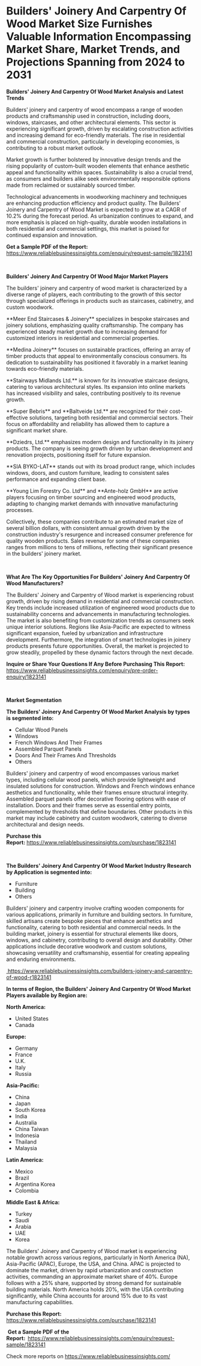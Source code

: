 <p><h1>Builders' Joinery And Carpentry Of Wood Market Size Furnishes Valuable Information Encompassing Market Share, Market Trends, and Projections Spanning from 2024 to 2031</h1></p><p><strong>Builders' Joinery And Carpentry Of Wood Market Analysis and Latest Trends</strong></p>
<p><p>Builders' joinery and carpentry of wood encompass a range of wooden products and craftsmanship used in construction, including doors, windows, staircases, and other architectural elements. This sector is experiencing significant growth, driven by escalating construction activities and increasing demand for eco-friendly materials. The rise in residential and commercial construction, particularly in developing economies, is contributing to a robust market outlook.</p><p>Market growth is further bolstered by innovative design trends and the rising popularity of custom-built wooden elements that enhance aesthetic appeal and functionality within spaces. Sustainability is also a crucial trend, as consumers and builders alike seek environmentally responsible options made from reclaimed or sustainably sourced timber.</p><p>Technological advancements in woodworking machinery and techniques are enhancing production efficiency and product quality. The Builders' Joinery and Carpentry of Wood Market is expected to grow at a CAGR of 10.2% during the forecast period. As urbanization continues to expand, and more emphasis is placed on high-quality, durable wooden installations in both residential and commercial settings, this market is poised for continued expansion and innovation.</p></p>
<p><strong>Get a Sample PDF of the Report:&nbsp;</strong> <a href="https://www.reliablebusinessinsights.com/enquiry/request-sample/1823141?utm_campaign=96&utm_medium=2&utm_source=Github&utm_content=ia&utm_term=29122024&utm_id=builders-joinery-and-carpentry-of-wood">https://www.reliablebusinessinsights.com/enquiry/request-sample/1823141</a></p>
<p>&nbsp;</p>
<p><strong>Builders' Joinery And Carpentry Of Wood Major Market Players</strong></p>
<p><p>The builders' joinery and carpentry of wood market is characterized by a diverse range of players, each contributing to the growth of this sector through specialized offerings in products such as staircases, cabinetry, and custom woodwork.</p><p>**Meer End Staircases & Joinery** specializes in bespoke staircases and joinery solutions, emphasizing quality craftsmanship. The company has experienced steady market growth due to increasing demand for customized interiors in residential and commercial properties.</p><p>**Medina Joinery** focuses on sustainable practices, offering an array of timber products that appeal to environmentally conscious consumers. Its dedication to sustainability has positioned it favorably in a market leaning towards eco-friendly materials.</p><p>**Stairways Midlands Ltd.** is known for its innovative staircase designs, catering to various architectural styles. Its expansion into online markets has increased visibility and sales, contributing positively to its revenue growth.</p><p>**Super Bebris** and **Baltveide Ltd.** are recognized for their cost-effective solutions, targeting both residential and commercial sectors. Their focus on affordability and reliability has allowed them to capture a significant market share.</p><p>**Dziedrs, Ltd.** emphasizes modern design and functionality in its joinery products. The company is seeing growth driven by urban development and renovation projects, positioning itself for future expansion.</p><p>**SIA BYKO-LAT** stands out with its broad product range, which includes windows, doors, and custom furniture, leading to consistent sales performance and expanding client base.</p><p>**Young Lim Forestry Co. Ltd** and **Ante-holz GmbH** are active players focusing on timber sourcing and engineered wood products, adapting to changing market demands with innovative manufacturing processes.</p><p>Collectively, these companies contribute to an estimated market size of several billion dollars, with consistent annual growth driven by the construction industry's resurgence and increased consumer preference for quality wooden products. Sales revenue for some of these companies ranges from millions to tens of millions, reflecting their significant presence in the builders' joinery market.</p></p>
<p>&nbsp;</p>
<p><strong>What Are The Key Opportunities For Builders' Joinery And Carpentry Of Wood Manufacturers?</strong></p>
<p><p>The Builders' Joinery and Carpentry of Wood market is experiencing robust growth, driven by rising demand in residential and commercial construction. Key trends include increased utilization of engineered wood products due to sustainability concerns and advancements in manufacturing technologies. The market is also benefiting from customization trends as consumers seek unique interior solutions. Regions like Asia-Pacific are expected to witness significant expansion, fueled by urbanization and infrastructure development. Furthermore, the integration of smart technologies in joinery products presents future opportunities. Overall, the market is projected to grow steadily, propelled by these dynamic factors through the next decade.</p></p>
<p><strong>Inquire or Share Your Questions If Any Before Purchasing This Report:</strong> <a href="https://www.reliablebusinessinsights.com/enquiry/pre-order-enquiry/1823141?utm_campaign=96&utm_medium=2&utm_source=Github&utm_content=ia&utm_term=29122024&utm_id=builders-joinery-and-carpentry-of-wood">https://www.reliablebusinessinsights.com/enquiry/pre-order-enquiry/1823141</a></p>
<p>&nbsp;</p>
<p><strong>Market Segmentation</strong></p>
<p><strong>The Builders' Joinery And Carpentry Of Wood Market Analysis by types is segmented into:</strong></p>
<p><ul><li>Cellular Wood Panels</li><li>Windows</li><li>French Windows And Their Frames</li><li>Assembled Parquet Panels</li><li>Doors And Their Frames And Thresholds</li><li>Others</li></ul></p>
<p><p>Builders' joinery and carpentry of wood encompasses various market types, including cellular wood panels, which provide lightweight and insulated solutions for construction. Windows and French windows enhance aesthetics and functionality, while their frames ensure structural integrity. Assembled parquet panels offer decorative flooring options with ease of installation. Doors and their frames serve as essential entry points, complemented by thresholds that define boundaries. Other products in this market may include cabinetry and custom woodwork, catering to diverse architectural and design needs.</p></p>
<p><strong>Purchase this Report:&nbsp;</strong><a href="https://www.reliablebusinessinsights.com/purchase/1823141?utm_campaign=96&utm_medium=2&utm_source=Github&utm_content=ia&utm_term=29122024&utm_id=builders-joinery-and-carpentry-of-wood">https://www.reliablebusinessinsights.com/purchase/1823141</a></p>
<p>&nbsp;</p>
<p><strong>The Builders' Joinery And Carpentry Of Wood Market Industry Research by Application is segmented into:</strong></p>
<p><ul><li>Furniture</li><li>Building</li><li>Others</li></ul></p>
<p><p>Builders' joinery and carpentry involve crafting wooden components for various applications, primarily in furniture and building sectors. In furniture, skilled artisans create bespoke pieces that enhance aesthetics and functionality, catering to both residential and commercial needs. In the building market, joinery is essential for structural elements like doors, windows, and cabinetry, contributing to overall design and durability. Other applications include decorative woodwork and custom solutions, showcasing versatility and craftsmanship, essential for creating appealing and enduring environments.</p></p>
<p><a href="https://www.reliablebusinessinsights.com/builders-joinery-and-carpentry-of-wood-r1823141?utm_campaign=96&utm_medium=2&utm_source=Github&utm_content=ia&utm_term=29122024&utm_id=builders-joinery-and-carpentry-of-wood">&nbsp;https://www.reliablebusinessinsights.com/builders-joinery-and-carpentry-of-wood-r1823141</a></p>
<p><strong>In terms of Region, the Builders' Joinery And Carpentry Of Wood Market Players available by Region are:</strong></p>
<p>
    <p> <strong> North America: </strong>
        <ul>
            <li>United States</li>
            <li>Canada</li>
        </ul>
        </p> 
    <p> <strong> Europe: </strong>
        <ul>
            <li>Germany</li>
            <li>France</li>
            <li>U.K.</li>
            <li>Italy</li>
            <li>Russia</li>
        </ul>
        </p> 
    <p> <strong> Asia-Pacific: </strong>
        <ul>
            <li>China</li>
            <li>Japan</li>
            <li>South Korea</li>
            <li>India</li>
            <li>Australia</li>
            <li>China Taiwan</li>
            <li>Indonesia</li>
            <li>Thailand</li>
            <li>Malaysia</li>
        </ul>
        </p> 
    <p> <strong> Latin America: </strong>
        <ul>
            <li>Mexico</li>
            <li>Brazil</li>
            <li>Argentina Korea</li>
            <li>Colombia</li>
        </ul>
        </p> 
    <p> <strong> Middle East & Africa: </strong>
        <ul>
            <li>Turkey</li>
            <li>Saudi</li>
            <li>Arabia</li>
            <li>UAE</li>
            <li>Korea</li>
        </ul>
    </p>
    </p>
<p><p>The Builders' Joinery and Carpentry of Wood market is experiencing notable growth across various regions, particularly in North America (NA), Asia-Pacific (APAC), Europe, the USA, and China. APAC is projected to dominate the market, driven by rapid urbanization and construction activities, commanding an approximate market share of 40%. Europe follows with a 25% share, supported by strong demand for sustainable building materials. North America holds 20%, with the USA contributing significantly, while China accounts for around 15% due to its vast manufacturing capabilities.</p></p>
<p><strong>Purchase this Report: </strong><a href="https://www.reliablebusinessinsights.com/purchase/1823141?utm_campaign=96&utm_medium=2&utm_source=Github&utm_content=ia&utm_term=29122024&utm_id=builders-joinery-and-carpentry-of-wood">https://www.reliablebusinessinsights.com/purchase/1823141</a></p>
<p>&nbsp;<strong>Get a Sample PDF of the Report:&nbsp;&nbsp;</strong><a href="https://www.reliablebusinessinsights.com/enquiry/request-sample/1823141?utm_campaign=96&utm_medium=2&utm_source=Github&utm_content=ia&utm_term=29122024&utm_id=builders-joinery-and-carpentry-of-wood">https://www.reliablebusinessinsights.com/enquiry/request-sample/1823141</a></p>
<p><strong></strong></p>
<p>Check more reports on <a href="https://www.reliablebusinessinsights.com/?utm_campaign=96&utm_medium=2&utm_source=Github&utm_content=ia&utm_term=29122024&utm_id=builders-joinery-and-carpentry-of-wood">https://www.reliablebusinessinsights.com/</a></p>